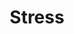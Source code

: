 ---
area: Clinical Skills
category: 3.10 Care of People with Mental Health Problems
title: Stress
description: Tessa talks to Dr Birrell
audio: /assets/audio/Doctor - Tessa - Stress - MQ.mp3
article: 
www: 
keywords: stress
youtube:
patient-script: /assets/publication/Tessa - Patient.pdf
doctors-note: /assets/publication/Tessa - Doctor.pdf
findings: /assets/publication/Tessa - examination findings.pdf
lejog: /assets/publication/LEJOG.pdf
doctors-word: /assets/publication/Tessa - mapping the doctor's words.pdf
transcription: /assets/publication/Tessa - transcription.pdf
---